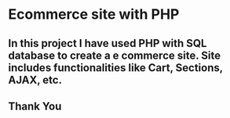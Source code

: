 # Ecommerce site with PHP

## In this project I have used PHP with SQL database to create a e commerce site. Site includes functionalities like Cart, Sections, AJAX, etc.

## Thank You
